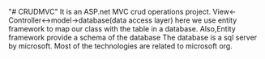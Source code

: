 "# CRUDMVC" 
It is an ASP.net MVC crud operations project.
View<-Controller<->model->database(data access layer)
here we use entity framework to map our class with the table in a database.
Also,Entity framework provide a schema of the database
The database is a sql server by microsoft.
Most of the technologies are related to microsoft org.
